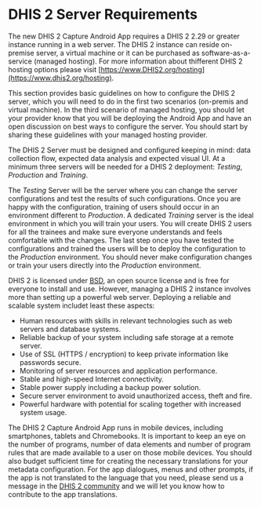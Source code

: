 # DHIS 2 Server Requirements

The new DHIS 2 Capture Android App requires a DHIS 2 2.29 or greater instance running in a web server. The DHIS 2 instance can reside on-premise server, a virtual machine or it can be purchased as software-as-a-service (managed hosting). For more information about thifferent DHIS 2 hosting options please visit [https://www.DHIS2.org/hosting](https://www.dhis2.org/hosting).

This section provides basic guidelines on how to configure the DHIS 2 server, which you will need to do in the first two scenarios (on-premis and virtual machine). In the third scenario of managed hosting, you should let your provider know that you will be deploying the Android App and have an open discussion on best ways to configure the server. You should start by sharing these guidelines with your managed hosting provider.

The DHIS 2 Server must be designed and configured keeping in mind: data collection flow, expected data analysis and expected visual UI. At a minimum three servers will be needed for a DHIS 2 deployment: *Testing*, *Production* and *Training*.

The *Testing* Server will be the server where you can change the server configurations and test the results of such configurations. Once you are happy with the configuration, training of users should occur in an environment different to *Production*. A dedicated *Training* server is the ideal environment in which you will train your users. You will create DHIS 2 users for all the trainees and make sure everyone understands and feels comfortable with the changes. The last step once you have tested the configurations and trained the users will be to deploy the configuration to the *Production* environment. You should never make configuration changes or train your users directly into the *Production* environment.

DHIS 2 is licensed under [BSD](http://www.linfo.org/bsdlicense.html), an open source license and is free for everyone to install and use.  However, managing a DHIS 2 instance involves more than setting up a powerful web server. Deploying a reliable and scalable system includet least these aspects:

- Human resources with skills in relevant technologies such as web servers and database systems.
- Reliable backup of your system including safe storage at a remote server.
- Use of SSL (HTTPS / encryption) to keep private information like passwords secure.
- Monitoring of server resources and application performance.
- Stable and high-speed Internet connectivity.
- Stable power supply including a backup power solution.
- Secure server environment to avoid unauthorized access, theft and fire.
- Powerful hardware with potential for scaling together with increased system usage.

The DHIS 2 Capture Android App runs in mobile devices, including smartphones, tablets and Chromebooks. It is important to keep an eye on the number of programs, number of data elements and number of program rules that are made available to a user on those mobile devices. You should also budget sufficient time for creating the necessary translations for your metadata configuration. For the app dialogues, menus and other prompts, if the app is not translated to the language that you need, please send us a message in the [DHIS 2 community](https://community.dhis2.org) and we will let you know how to contribute to the app translations.
